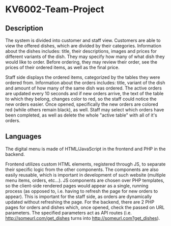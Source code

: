 # KV6002-Team-Project

## Description
The system is divided into customer and staff view.
Customers are able to view the offered dishes, which are divided by their categories. Information about the dishes includes: title, their descriptions, images and prices for different variants of the dish. They may specify how many of what dish they would like to order. Before ordering, they may review their order, see the prices of their ordered items, as well as the final price.

Staff side displays the ordered items, categorized by the tables they were ordered from. Information about the orders includes: title, variant of the dish and amount of how many of the same dish was ordered. The active orders are updated every 10 seconds and if new orders arrive, the text of the table to which they belong, changes color to red, so the staff could notice the new orders easier. Once opened, specifically the new orders are colored red (while others remain black), as well. Staff may select which orders have been completed, as well as delete the whole "active table" with all of it's orders.

## Languages
The digital menu is made of HTML/JavaScript in the frontend and PHP in the backend.

Frontend utilizes custom HTML elements, registered through JS, to separate their specific logic from the other components. The components are also easily reusable, which is important in development of such website (multiple menu items, orders, etc...). JS components are chosen over PHP templates, so the client-side rendered pages would appear as a single, running process (as opposed to, i.e. having to refresh the page for new orders to appear). This is important for the staff side, as orders are dynamically updated without refreshing the page.
For the backend, there are 2 PHP pages for orders and dishes which, once opened, check the passed on URL parameters. The specified parameters act as API routes (i.e. http://someurl.com/get_dishes turns into http://someurl.com?get_dishes).
